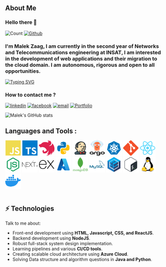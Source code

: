 <!-- [![Spencer's GitHub Banner](./assets/GitHubHeader.png)](https://spencerlepine.com)
 -->

## About Me

### Hello there 👋

![Count](https://visitor-badge.laobi.icu/badge?page_id=Malek-Zaag.Malek-Zaag) [![Github](https://img.shields.io/github/followers/Malek-Zaag?label=Follow&style=social)](https://github.com/Malek-Zaag)

<!-- [![Spencer's GitHub Banner](./assets/GitHubHeader.png)](https://spencerlepine.com) -->

### I'm Malek Zaag, I am currently in the second year of Networks and Telecommunications engineering at INSAT, I am interested in the development of web applications and their migration to the cloud domain. I am autonomous, rigorous and open to all opportunities.

[![Typing SVG](https://readme-typing-svg.demolab.com/?lines=Cloud+and+DevOps+student;Network+Engineer;CyberSecurity+Enthusiast)](https://git.io/typing-svg)

### How to contact me ?

[<img src='https://user-images.githubusercontent.com/59792971/164092560-819298ce-c9ba-4438-a368-bd1bcd6e7389.png' alt='linkedin' height='50'>](https://www.linkedin.com/in/malekzaag/) [<img src='https://user-images.githubusercontent.com/59792971/164092047-ea3ce66e-7068-4d46-b3ea-fbac1c0cb5fd.png' alt='facebook' height='50'>](https://www.facebook.com/zaag.malek.1/) [<img src='https://user-images.githubusercontent.com/59792971/164092165-318b4325-304b-4b3e-8143-eb8906976e4d.png' alt='email' height='53'>](mailto:zaag.malek1@gmail.com) [<img src='https://user-images.githubusercontent.com/59792971/164092695-39033b7c-6d7a-4519-b8d5-3a4cd59ee1bc.png' alt='Portfolio' height='47'>](https:///)

![Malek's GitHub stats](https://github-readme-stats.vercel.app/api?username=Malek-Zaag&count_private=true)

<!-- Old Social Badges -->
<!-- [![Views](https://komarev.com/ghpvc/?username=spencerlepine&style=flat)](https://github.com/spencerlepine) -->
<!-- [![GitHub:spencerlepine](https://img.shields.io/github/followers/spencerlepine?label=follow&style=social)](https://github.com/spencerlepine) -->
<!-- [![Twitter:spencerlepine](https://img.shields.io/twitter/follow/spencerlepine?style=social)](https://twitter.com/spencerlepine) -->
<!-- [![Linkedin:Spencer Lepine](https://img.shields.io/badge/-Spencer_Lepine-blue?style=flat-square&logo=Linkedin&logoColor=white&link=https://www.linkedin.com/in/spencer-lepine/)](https://www.linkedin.com/in/spencerlepine/) -->
<!-- [![YouTube](https://img.shields.io/badge/YouTube-FF0000?style=for-the-badge&logo=youtube&logoColor=white)](https://www.youtube.com/channel/UCBL6vAHJZqUlyJp-rcFU55Q) -->

<!--
[![LinkedIn](https://img.shields.io/badge/spencerlepine%20-%230077B5.svg?&style=flat-square&logo=linkedin&logoColor=white&link=https://www.linkedin.com/in/spencerlepine/)](https://www.linkedin.com/in/spencerlepine/)
[![GitHub](https://img.shields.io/badge/spencerlepine%20-%23121011.svg?&style=flat-square&logo=github&logoColor=white&link=https://github.com/spencerlepine)](https://github.com/spencerlepine)
[![Salesforce](https://img.shields.io/badge/spencerlepine%20-%2300A1E0.svg?&style=flat-square&logo=salesforce&logoColor=white&link=https://trailblazer.me/id/spencerlepine)](https://trailblazer.me/id/spencerlepine)
[![Gmail](https://img.shields.io/badge/spencerlepine%20-%23D14836.svg?&style=flat-square&logo=gmail&logoColor=white&link=mailto:hello@spencerlepine.com)](mailto:hellp@spencerlepine.com)
[![Twitter](https://img.shields.io/badge/spencerlepine%20-%231DA1F2.svg?&style=flat-square&logo=Twitter&logoColor=white&link=https://twitter.com/spencerlepine/)](https://twitter.com/spencerlepine/) -->

## Languages and Tools :

<p align="left">
<img width="50" height="50" alt="javascript" src="./icons/javascript-plain.svg"/>
<img width="50" height="50" alt="typescript" src="./icons/typescript-plain.svg"/>
<img width="50" height="50" alt="nestjs" src="./icons/nestjs-plain.svg"/>
<img width="50" height="50" alt="python" src="./icons/icons8-python.svg">
<img width="50" height="50" alt="jenkins" src="./icons/icons8-jenkins.svg"/>
<img width="50" height="50" alt="argocd" src="./icons/argo-stacked-color.svg"/>
<img width="50" height="50" alt="kubernetes" src="./icons/icons8-kubernetes.svg"/>
<img width="50" height="50" alt="git" src="./icons/git-plain.svg"/>
<img width="50" height="50" alt="react" src="./icons/react-original.svg"/>
<img width="50" height="50" alt="nodejs" src="./icons/node-original.svg"/>
<img width="50" height="50" alt="nextjs" src="./icons/nextjs.svg"/>
<img width="50" height="50" alt="express" src="./icons/express-original.svg"/>
<img width="50" height="50" alt="azure" src="./icons/icons8-azure.svg"/>
<img width="50" height="50" alt="mongodb" src="./icons/mongodb-plain-wordmark.svg"/>
<img width="50" height="50" alt="mysql" src="./icons/mysql-plain-wordmark.svg"/>
<img width="50" height="50" alt="sequelize" src="./icons/sequelize-original.svg"/>
<img width="50" height="50" alt="bash" src="./icons/bash-original.svg"/>
<img width="50" height="50" alt="linux" src="./icons/linux-original.svg"/>
<img width="50" height="50" alt="docker" src="./icons/icons8-docker.svg"/>
<br />
<br />

## ⚡ Technologies

Talk to me about:

- Front-end development using **HTML, Javascript, CSS, and ReactJS**.
- Backend development using **NodeJS**.
- Robust full-stack system design implementation.
- Learning pipelines and various **CI/CD tools**.
- Creating scalable cloud architecture using **Azure Cloud**.
- Solving Data structure and algorithm questions in **Java and Python**.
